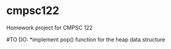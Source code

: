 # cmpsc122
Homework project for CMPSC 122

#TO DO:
*implement pop() function for the heap data structure